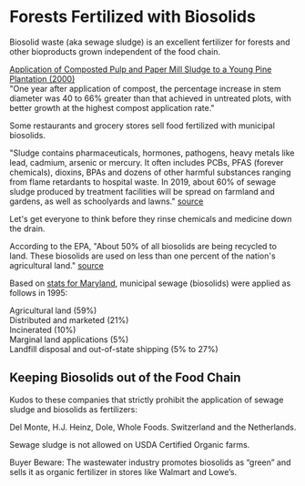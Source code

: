 # Forests Fertilized with Biosolids

Biosolid waste (aka sewage sludge) is an excellent fertilizer for forests and other bioproducts grown independent of the food chain.  

[Application of Composted Pulp and Paper Mill Sludge to a Young Pine Plantation (2000)](https://www.researchgate.net/publication/250107324_Application_of_Composted_Pulp_and_Paper_Mill_Sludge_to_a_Young_Pine_Plantation)  
"One year after application of compost, the percentage increase in stem diameter was 40 to 66% greater than that achieved in untreated plots, with better growth at the highest compost application rate."

Some restaurants and grocery stores sell food fertilized with municipal biosolids. 

"Sludge contains pharmaceuticals, hormones, pathogens, <!--bacteria, viruses, protozoa and parasitic worms, as well as--> heavy metals like lead, cadmium, arsenic or mercury. It often includes PCBs, PFAS (forever chemicals), dioxins, BPAs and dozens of other harmful substances ranging from flame retardants to hospital waste. In 2019, about 60% of sewage sludge produced by treatment facilities will be spread on farmland and gardens, as well as schoolyards and lawns." [source](https://www.theguardian.com/environment/2019/oct/05/biosolids-toxic-chemicals-pollution)

Let's get everyone to think before they rinse chemicals and medicine down the drain.  

According to the EPA, "About 50% of all biosolids are being recycled to land. These biosolids are used on less than one percent of the nation's agricultural land." [source](https://www.epa.gov/biosolids/frequent-questions-about-biosolids)  


<!-- 8) What percentage of biosolids are recycled and how many farms use biosolids? -->

Based on [stats for Maryland](https://extension.umd.edu/sites/extension.umd.edu/files/_docs/programs/woodland-steward/Ch17Kays.pdf), municipal sewage (biosolids) were applied as follows in 1995:  

Agricultural land (59%)  
Distributed and marketed (21%)  
Incinerated (10%)  
Marginal land applications (5%)  
Landfill disposal and out-of-state shipping (5% to 27%)  


## Keeping Biosolids out of the Food Chain

Kudos to these companies that strictly prohibit the application of sewage sludge and biosolids as fertilizers:  

Del Monte, H.J. Heinz, Dole, Whole Foods. Switzerland and the Netherlands.

Sewage sludge is not allowed on USDA Certified Organic farms.  

Buyer Beware: The wastewater industry promotes biosolids as “green” and sells it as organic fertilizer in stores like Walmart and Lowe’s.








